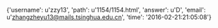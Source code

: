 {'username': u'zzy13', 'path': u'1154/1154.html', 'answer': u'D', 'email': u'zhangzheyu13@mails.tsinghua.edu.cn', 'time': '2016-02-21:21:05:08'}